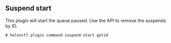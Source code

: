 ## Suspend start

This plugin will start the queue paused. Use the API to remove the suspends by ID.

```
# halonctl plugin command suspend-start getid
```

